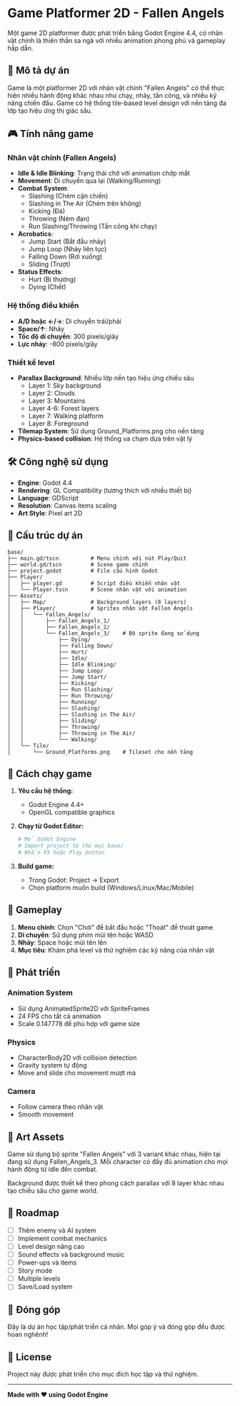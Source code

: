 # Game Platformer 2D - Fallen Angels

Một game 2D platformer được phát triển bằng Godot Engine 4.4, có nhân vật chính là thiên thần sa ngã với nhiều animation phong phú và gameplay hấp dẫn.

## 📖 Mô tả dự án

Game là một platformer 2D với nhân vật chính "Fallen Angels" có thể thực hiện nhiều hành động khác nhau như chạy, nhảy, tấn công, và nhiều kỹ năng chiến đấu. Game có hệ thống tile-based level design với nền tảng đa lớp tạo hiệu ứng thị giác sâu.

## 🎮 Tính năng game

### Nhân vật chính (Fallen Angels)
- **Idle & Idle Blinking**: Trạng thái chờ với animation chớp mắt
- **Movement**: Di chuyển qua lại (Walking/Running)
- **Combat System**: 
  - Slashing (Chém cận chiến)
  - Slashing in The Air (Chém trên không)
  - Kicking (Đá)
  - Throwing (Ném đạn)
  - Run Slashing/Throwing (Tấn công khi chạy)
- **Acrobatics**:
  - Jump Start (Bắt đầu nhảy)
  - Jump Loop (Nhảy liên tục)
  - Falling Down (Rơi xuống)
  - Sliding (Trượt)
- **Status Effects**:
  - Hurt (Bị thương)
  - Dying (Chết)

### Hệ thống điều khiển
- **A/D hoặc ←/→**: Di chuyển trái/phải
- **Space/↑**: Nhảy
- **Tốc độ di chuyển**: 300 pixels/giây
- **Lực nhảy**: -800 pixels/giây

### Thiết kế level
- **Parallax Background**: Nhiều lớp nền tạo hiệu ứng chiều sâu
  - Layer 1: Sky background
  - Layer 2: Clouds
  - Layer 3: Mountains
  - Layer 4-6: Forest layers
  - Layer 7: Walking platform
  - Layer 8: Foreground
- **Tilemap System**: Sử dụng Ground_Platforms.png cho nền tảng
- **Physics-based collision**: Hệ thống va chạm dựa trên vật lý

## 🛠️ Công nghệ sử dụng

- **Engine**: Godot 4.4
- **Rendering**: GL Compatibility (tương thích với nhiều thiết bị)
- **Language**: GDScript
- **Resolution**: Canvas items scaling
- **Art Style**: Pixel art 2D

## 📁 Cấu trúc dự án

```
base/
├── main.gd/tscn          # Menu chính với nút Play/Quit
├── world.gd/tscn         # Scene game chính
├── project.godot         # File cấu hình Godot
├── Player/
│   ├── player.gd         # Script điều khiển nhân vật
│   └── Player.tscn       # Scene nhân vật với animation
├── Assets/
│   ├── Map/              # Background layers (8 layers)
│   ├── Player/           # Sprites nhân vật Fallen Angels
│   │   └── Fallen_Angels/
│   │       ├── Fallen_Angels_1/
│   │       ├── Fallen_Angels_2/
│   │       └── Fallen_Angels_3/    # Bộ sprite đang sử dụng
│   │           ├── Dying/
│   │           ├── Falling Down/
│   │           ├── Hurt/
│   │           ├── Idle/
│   │           ├── Idle Blinking/
│   │           ├── Jump Loop/
│   │           ├── Jump Start/
│   │           ├── Kicking/
│   │           ├── Run Slashing/
│   │           ├── Run Throwing/
│   │           ├── Running/
│   │           ├── Slashing/
│   │           ├── Slashing in The Air/
│   │           ├── Sliding/
│   │           ├── Throwing/
│   │           ├── Throwing in The Air/
│   │           └── Walking/
│   └── Tile/
│       └── Ground_Platforms.png    # Tileset cho nền tảng
```

## 🚀 Cách chạy game

1. **Yêu cầu hệ thống:**
   - Godot Engine 4.4+
   - OpenGL compatible graphics

2. **Chạy từ Godot Editor:**
   ```bash
   # Mở Godot Engine
   # Import project từ thư mục base/
   # Nhấn F5 hoặc Play button
   ```

3. **Build game:**
   - Trong Godot: Project → Export
   - Chọn platform muốn build (Windows/Linux/Mac/Mobile)

## 🎯 Gameplay

1. **Menu chính**: Chọn "Chơi" để bắt đầu hoặc "Thoát" để thoát game
2. **Di chuyển**: Sử dụng phím mũi tên hoặc WASD
3. **Nhảy**: Space hoặc mũi tên lên
4. **Mục tiêu**: Khám phá level và thử nghiệm các kỹ năng của nhân vật

## 🔧 Phát triển

### Animation System
- Sử dụng AnimatedSprite2D với SpriteFrames
- 24 FPS cho tất cả animation
- Scale 0.147778 để phù hợp với game size

### Physics
- CharacterBody2D với collision detection
- Gravity system tự động
- Move and slide cho movement mượt mà

### Camera
- Follow camera theo nhân vật
- Smooth movement

## 🎨 Art Assets

Game sử dụng bộ sprite "Fallen Angels" với 3 variant khác nhau, hiện tại đang sử dụng Fallen_Angels_3. Mỗi character có đầy đủ animation cho mọi hành động từ idle đến combat.

Background được thiết kế theo phong cách parallax với 8 layer khác nhau tạo chiều sâu cho game world.

## 📝 Roadmap

- [ ] Thêm enemy và AI system
- [ ] Implement combat mechanics
- [ ] Level design nâng cao
- [ ] Sound effects và background music
- [ ] Power-ups và items
- [ ] Story mode
- [ ] Multiple levels
- [ ] Save/Load system

## 🤝 Đóng góp

Đây là dự án học tập/phát triển cá nhân. Mọi góp ý và đóng góp đều được hoan nghênh!

## 📄 License

Project này được phát triển cho mục đích học tập và thử nghiệm.

---

**Made with ❤️ using Godot Engine**
